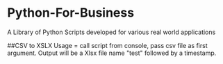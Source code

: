 # Python-For-Business
A Library of Python Scripts developed for various real world applications

##CSV to XSLX
Usage = call script from console, pass csv file as first argument. Output will be a Xlsx file name "test" followed by a timestamp. 
